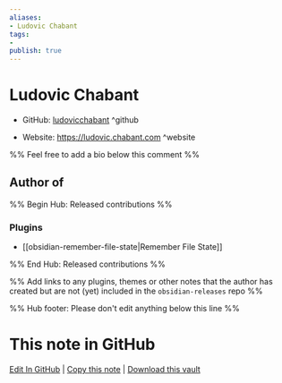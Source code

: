 ```yaml
---
aliases:
- Ludovic Chabant
tags:
- 
publish: true
---
```


# Ludovic Chabant

- GitHub: [ludovicchabant](https://github.com/ludovicchabant/) ^github
<!-- - Discord: `@` ^discord-->
- Website: <https://ludovic.chabant.com> ^website
<!-- - [[Publish sites|Publish site]]: ^publish-->

%% Feel free to add a bio below this comment %%


## Author of

%% Begin Hub: Released contributions %%
### Plugins
- [[obsidian-remember-file-state|Remember File State]]

%% End Hub: Released contributions %%

%% Add links to any plugins, themes or other notes that the author has created but are not (yet) included in the `obsidian-releases` repo %%

<!--
### Unlisted plugins
-->

<!--
### Others
-->

<!--
## Sponsor this author

- [[GitHub sponsors]]: [Sponsor @ludovicchabant on GitHub Sponsors](https://github.com/sponsors/ludovicchabant) ^github-sponsor
- [[Buy me a coffee]]: ^buy-me-a-coffee
- [[PayPal]]: ^paypal
- [[Patreon]]: ^patreon

-->

<!--
## Follow this author
-->

<!-- - [[YouTube Channels|On YouTube]]: <https://> ^youtube-->
<!-- - Twitter: <https://> ^twitter-->
<!-- - ... -->

%% Hub footer: Please don't edit anything below this line %%

# This note in GitHub

<span class="git-footer">[Edit In GitHub](https://github.dev/obsidian-community/obsidian-hub/blob/main/01%20-%20Community/People/ludovicchabant.md "git-hub-edit-note") | [Copy this note](https://raw.githubusercontent.com/obsidian-community/obsidian-hub/main/01%20-%20Community/People/ludovicchabant.md "git-hub-copy-note") | [Download this vault](https://github.com/obsidian-community/obsidian-hub/archive/refs/heads/main.zip "git-hub-download-vault") </span>
